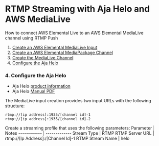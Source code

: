# RTMP Streaming with Aja Helo and AWS MediaLive
How to connect AWS Elemental Live to an AWS Elemental MediaLive channel using RTMP Push
1. [Create an AWS Elemental MediaLive Input](#1-create-an-aws-elemental-medialive-input)
2. [Create an AWS Elemental MediaPackage Channel](#2-create-an-aws-elemental-mediapackage-channel)
3. [Create the MediaLive Channel](#3-create-the-medialive-channel)
4. [Configure the Aja Helo](#4-configure-the-aja-helo)


### 4. Configure the Aja Helo
- Aja Helo [product information](https://www.aja.com/products/helo)
- Aja Helo [Manual PDF](https://github.com/aws-samples/aws-media-services-tools/tree/master/MediaLive/Compatibility/Aja/Helo/AJA_HELO_Manual_v1.1r1.pdf)

The MediaLive input creation provides two input URLs with the following structure:
```
rtmp://[ip address]:1935/[channel id]-1
rtmp://[ip address]:1935/[channel id]-2
```

Create a streaming profile that uses the following parameters:
Parameter | Notes
------------ | -------------
Stream Type | RTMP
RTMP Server URL | rtmp://[Ip Address]:/[Channel Id]-1
RTMP Stream Name | helo
